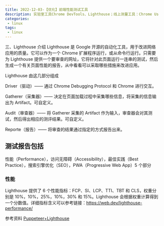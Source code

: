 ```yaml
---
title: 2022-12-03-【优化】前端性能测试工具
description: 实验室工具Chrome DevTools、Lighthouse；线上测量工具：Chrome User Experience Report、PageSpeed Insights
categories:
 - linux
tags:
 - linux
---
```


三、Lighthouse 介绍
Lighthouse 是 Google 开源的自动化工具，用于改进网络应用的质量。它可以作为一个 Chrome 扩展程序运行，或从命令行运行。只需要为 Lighthouse 提供一个要审查的网址，它将针对此页面运行一连串的测试，然后生成一个有关页面性能的报告，从中看看可以采取哪些措施来改进应用。
 
Lighthouse 由这几部分组成

Driver（驱动）—— 通过 Chrome Debugging Protocol 和 Chrome 进行交互。

Gatherer（采集器）—— 决定在页面加载过程中采集哪些信息，将采集的信息输出为 Artifact。可自定义。

Audit（审查器）—— 将 Gatherer 采集的 Artifact 作为输入，审查器会对其测试，然后得出相应的测评结果。可自定义。

Reporte（报告）—— 将审查的结果通过指定的方式报告出来。


## 测试报告包括
性能（Performance），访问无障碍（Accessibility），最佳实践（Best Practice），搜索引擎优化（SEO），PWA（Progressive Web App）5 个部分

### 性能
Lighthouse 提供了 6 个性能指标：FCP、SI、LCP、TTI、TBT 和 CLS，权重分别是 10%，10%，25%，10%，30% 和 15%。Lighthouse 会根据权重计算得到一个分数值。详细指标含义可以参考链接：https://web.dev/lighthouse-performance/

参考资料
[Puppeteer+Lighthouse](https://heapdump.cn/article/3469499)